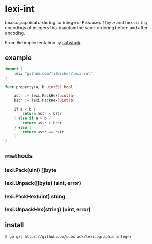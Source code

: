 # lexi-int

Lexicographical ordering for integers. Produces `[]byte` and hex `string`
encodings of integers that maintain the same ordering before and after encoding.

From the implementation by
[substack](https://github.com/substack/lexicographic-integer).

## example

```go
import (
    lexi "github.com/filwisher/lexi-int"
)

func property(a, b uint32) bool {

    astr := lexi.PackHex(uint(a))
    bstr := lexi.PackHex(uint(b))

    if a < b {
        return astr < bstr
    } else if a > b {
        return astr > bstr
    } else {
        return astr == bstr
    }
}
```

## methods

### lexi.Pack(uint) []byte
### lexi.Unpack([]byte) (uint, error)
### lexi.PackHex(uint) string
### lexi.UnpackHex(string) (uint, error)

## install
```
$ go get https://github.com/substack/lexicographic-integer
```
